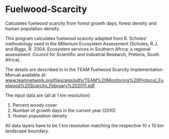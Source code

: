 Fuelwood-Scarcity
=================

Calculates fuelwood scarcity from forest growth days, forest density and human population density.

This program calculates fuelwood scarcity adapted from R. Scholes'
methodology used in the Millenium Ecosystem Assessment (Scholes, R.J.
and Biggs, R. 2004. Ecosystem services in Southern Africa: a regional
assessment. Council for Scientific and Industrial Research, Pretoria,
South Africa).

The details are described in in the TEAM Fuelwood Scarcity Implementation 
Manual available at:
www.teamnetwork.org/files/anp/pdfs/TEAM%20Monitoring%20Protocol_Fuelwood%20Scarcity_February%202011.pdf

The input data are (all at 1 km resolution):
1) Percent woody cover
2) Number of growth days in the current year (2010)
3) Human population density

All data layers have to be 1 km resolution matching the respective 10 x 10 km landscape boundary.
